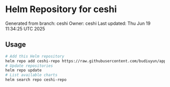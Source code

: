 # Helm Repository for ceshi
Generated from branch: ceshi
Owner: ceshi
Last updated: Thu Jun 19 11:34:25 UTC 2025

## Usage
```bash
# Add this Helm repository
helm repo add ceshi-repo https://raw.githubusercontent.com/budiuyun/appStore/helm-ceshi/
# Update repositories
helm repo update
# List available charts
helm search repo ceshi-repo
```

